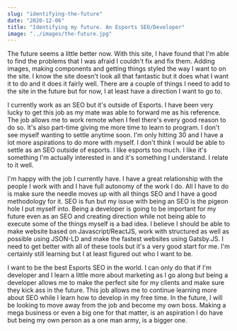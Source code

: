 ```yaml
---
slug: "identifying-the-future"
date: "2020-12-06"
title: "Identifying my future. An Esports SEO/Developer"
image: "../images/the-future.jpg"
---
```


The future seems a little better now. With this site, I have found that I'm able to find the problems that I was afraid I couldn't fix and fix them. Adding images, making components and getting things styled the way I want to on the site. I know the site doesn't look all that fantastic but it does what I want it to do and it does it fairly well. There are a couple of things I need to add to the site in the future but for now, I at least have a direction I want to go to.

I currently work as an SEO but it's outside of Esports. I have been very lucky to get this job as my mate was able to forward me as his reference. The job allows me to work remote when I feel there's every good reason to do so. It's also part-time giving me more time to learn to program. I don't see myself wanting to settle anytime soon. I'm only hitting 30 and I have a lot more aspirations to do more with myself. I don't think I would be able to settle as an SEO outside of esports. I like esports too much. I like it's something I'm actually interested in and it's something I understand. I relate to it well. 

I'm happy with the job I currently have. I have a great relationship with the people I work with and I have full autonomy of the work I do. All I have to do is make sure the needle moves up with all things SEO and I have a good methodology for it. SEO is fun but my issue with being an SEO is the pigeon hole I put myself into. Being a developer is going to be important for my future even as an SEO and creating direction while not being able to execute some of the things myself is a bad idea. I believe I should be able to make website based on Javascript/ReactJS, work with structured as well as possible using JSON-LD and make the fastest websites using Gatsby.JS. I need to get better with all of these tools but it's a very good start for me. I'm certainly still learning but I at least figured out who I want to be. 

I want to be the best Esports SEO in the world. I can only do that if I'm developer and I learn a little more about marketing as I go along but being a developer allows me to make the perfect site for my clients and make sure they kick ass in the future. This job allows me to continue learning more about SEO while I learn how to develop in my free time. In the future, I will be looking to move away from the job and become my own boss. Making a mega business or even a big one for that matter, is an aspiration I do have but being my own person as a one man army, is a bigger one. 